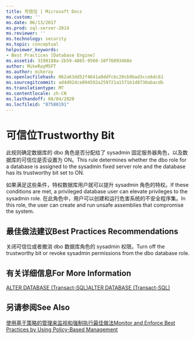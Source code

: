```yaml
---
title: 可信位 | Microsoft Docs
ms.custom: ''
ms.date: 06/13/2017
ms.prod: sql-server-2014
ms.reviewer: ''
ms.technology: security
ms.topic: conceptual
helpviewer_keywords:
- Best Practices [Database Engine]
ms.assetid: 3198188a-2b59-4865-9560-10f760934b8e
author: MikeRayMSFT
ms.author: mikeray
ms.openlocfilehash: 062a63dd52f4641a0ddfcbc20cb9bad3cce6dc61
ms.sourcegitcommit: ad4d92dce894592a259721a1571b1d8736abacdb
ms.translationtype: MT
ms.contentlocale: zh-CN
ms.lasthandoff: 08/04/2020
ms.locfileid: "87580191"
---
```

# <a name="trustworthy-bit"></a><span data-ttu-id="c2de3-102">可信位</span><span class="sxs-lookup"><span data-stu-id="c2de3-102">Trustworthy Bit</span></span>
  <span data-ttu-id="c2de3-103">此规则确定数据库的 dbo 角色是否分配给了 sysadmin 固定服务器角色，以及数据库的可信位是否设置为 ON。</span><span class="sxs-lookup"><span data-stu-id="c2de3-103">This rule determines whether the dbo role for a database is assigned to the sysadmin fixed server role and the database has its trustworthy bit set to ON.</span></span>  
  
 <span data-ttu-id="c2de3-104">如果满足这些条件，特权数据库用户就可以提升 sysadmin 角色的特权。</span><span class="sxs-lookup"><span data-stu-id="c2de3-104">If these conditions are met, a privileged database user can elevate privileges to the sysadmin role.</span></span> <span data-ttu-id="c2de3-105">在此角色中，用户可以创建和运行危害系统的不安全程序集。</span><span class="sxs-lookup"><span data-stu-id="c2de3-105">In this role, the user can create and run unsafe assemblies that compromise the system.</span></span>  
  
## <a name="best-practices-recommendations"></a><span data-ttu-id="c2de3-106">最佳做法建议</span><span class="sxs-lookup"><span data-stu-id="c2de3-106">Best Practices Recommendations</span></span>  
 <span data-ttu-id="c2de3-107">关闭可信位或者撤消 dbo 数据库角色的 sysadmin 权限。</span><span class="sxs-lookup"><span data-stu-id="c2de3-107">Turn off the trustworthy bit or revoke sysadmin permissions from the dbo database role.</span></span>  
  
## <a name="for-more-information"></a><span data-ttu-id="c2de3-108">有关详细信息</span><span class="sxs-lookup"><span data-stu-id="c2de3-108">For More Information</span></span>  
 [<span data-ttu-id="c2de3-109">ALTER DATABASE (Transact-SQL)</span><span class="sxs-lookup"><span data-stu-id="c2de3-109">ALTER DATABASE &#40;Transact-SQL&#41;</span></span>](/sql/t-sql/statements/alter-database-transact-sql)  
  
## <a name="see-also"></a><span data-ttu-id="c2de3-110">另请参阅</span><span class="sxs-lookup"><span data-stu-id="c2de3-110">See Also</span></span>  
 [<span data-ttu-id="c2de3-111">使用基于策略的管理来监视和强制执行最佳做法</span><span class="sxs-lookup"><span data-stu-id="c2de3-111">Monitor and Enforce Best Practices by Using Policy-Based Management</span></span>](monitor-and-enforce-best-practices-by-using-policy-based-management.md)  
  
  
